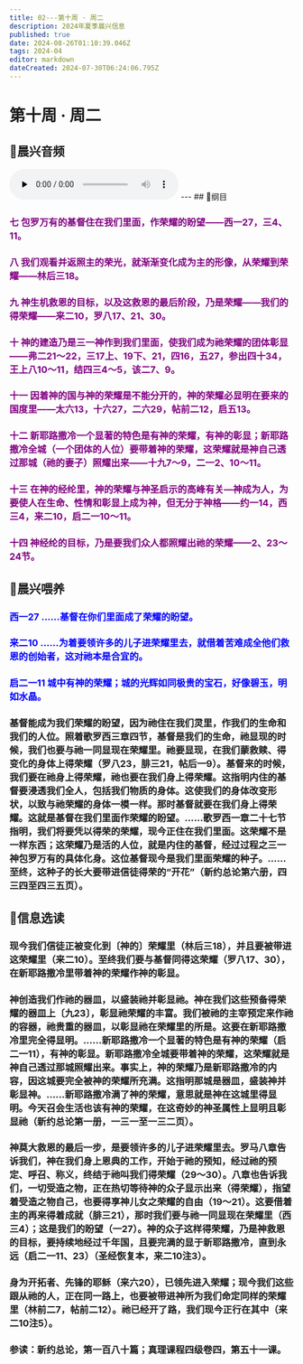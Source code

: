 ```yaml
---
title: 02---第十周 · 周二
description: 2024年夏季晨兴信息
published: true
date: 2024-08-26T01:10:39.046Z
tags: 2024-04
editor: markdown
dateCreated: 2024-07-30T06:24:06.795Z
---
```


# 第十周 · 周二
## 🎵晨兴音频
<audio id="audio" controls="" preload="none">
      <source id="mp3" src="/2024-04/week10/week10day2.mp3">
</audio>
---
## 📖纲目

### <font color=purple>七    包罗万有的基督住在我们里面，作荣耀的盼望——西一27，三4、11。</font>

### <font color=purple>八    我们观看并返照主的荣光，就渐渐变化成为主的形像，从荣耀到荣耀——林后三18。</font>

### <font color=purple>九    神生机救恩的目标，以及这救恩的最后阶段，乃是荣耀——我们的得荣耀——来二10，罗八17、21、30。</font>

### <font color=purple>十    神的建造乃是三一神作到我们里面，使我们成为祂荣耀的团体彰显——弗二21～22，三17上、19下、21，四16，五27，参出四十34，王上八10～11，结四三4～5，该二7、9。</font>

### <font color=purple>十一    因着神的国与神的荣耀是不能分开的，神的荣耀必显明在要来的国度里——太六13，十六27，二六29，帖前二12，启五13。</font>

### <font color=purple>十二    新耶路撒冷一个显著的特色是有神的荣耀，有神的彰显；新耶路撒冷全城（一个团体的人位）要带着神的荣耀，这荣耀就是神自己透过那城（祂的妻子）照耀出来——十九7～9，二一2、10～11。</font>

### <font color=purple>十三    在神的经纶里，神的荣耀与神圣启示的高峰有关—神成为人，为要使人在生命、性情和彰显上成为神，但无分于神格——约一14，西三4，来二10，启二一10～11。</font>

### <font color=purple>十四    神经纶的目标，乃是要我们众人都照耀出祂的荣耀——2、23～24节。</font>

## 📖晨兴喂养

### <font color=blue>西一27    ……基督在你们里面成了荣耀的盼望。</font>

### <font color=blue>来二10    ……为着要领许多的儿子进荣耀里去，就借着苦难成全他们救恩的创始者，这对祂本是合宜的。</font>

### <font color=blue>启二一11    城中有神的荣耀；城的光辉如同极贵的宝石，好像碧玉，明如水晶。</font>

### 基督能成为我们荣耀的盼望，因为祂住在我们灵里，作我们的生命和我们的人位。照着歌罗西三章四节，基督是我们的生命，祂显现的时候，我们也要与祂一同显现在荣耀里。祂要显现，在我们蒙救赎、得变化的身体上得荣耀（罗八23，腓三21，帖后一9）。基督来的时候，我们要在祂身上得荣耀，祂也要在我们身上得荣耀。这指明内住的基督要浸透我们全人，包括我们物质的身体。这使我们的身体改变形状，以致与祂荣耀的身体一模一样。那时基督就要在我们身上得荣耀。这就是基督在我们里面作荣耀的盼望。……歌罗西一章二十七节指明，我们将要凭以得荣的荣耀，现今正住在我们里面。这荣耀不是一样东西；这荣耀乃是活的人位，就是内住的基督，经过过程之三一神包罗万有的具体化身。这位基督现今是我们里面荣耀的种子。……至终，这种子的长大要带进信徒得荣的“开花”（新约总论第六册，四三四至四三五页）。

## 📖信息选读

### 现今我们信徒正被变化到〔神的〕荣耀里（林后三18），并且要被带进这荣耀里（来二10）。至终我们要与基督同得这荣耀（罗八17、30），在新耶路撒冷里带着神的荣耀作神的彰显。

### 神创造我们作祂的器皿，以盛装祂并彰显祂。神在我们这些预备得荣耀的器皿上〔九23〕，彰显祂荣耀的丰富。我们被祂的主宰预定来作祂的容器，祂贵重的器皿，以彰显祂在荣耀里的所是。这要在新耶路撒冷里完全得显明。……新耶路撒冷一个显著的特色是有神的荣耀（启二一11），有神的彰显。新耶路撒冷全城要带着神的荣耀，这荣耀就是神自己透过那城照耀出来。事实上，神的荣耀乃是新耶路撒冷的内容，因这城要完全被神的荣耀所充满。这指明那城是器皿，盛装神并彰显神。……新耶路撒冷满了神的荣耀，意思就是神在这城里得显明。今天召会生活也该有神的荣耀，在这奇妙的神圣属性上显明且彰显祂（新约总论第一册，一三一至一三二页）。

### 神莫大救恩的最后一步，是要领许多的儿子进荣耀里去。罗马八章告诉我们，神在我们身上恩典的工作，开始于祂的预知，经过祂的预定、呼召、称义，终结于祂叫我们得荣耀（29～30）。八章也告诉我们，一切受造之物，正在热切等待神的众子显示出来（得荣耀），指望着受造之物自己，也要得享神儿女之荣耀的自由（19～21）。这要借着主的再来得着成就（腓三21），那时我们要与祂一同显现在荣耀里（西三4）；这是我们的盼望（一27）。神的众子这样得荣耀，乃是神救恩的目标，要持续地经过千年国，且要完满的显于新耶路撒冷，直到永远（启二一11、23）（圣经恢复本，来二10注3）。

### 身为开拓者、先锋的耶稣（来六20），已领先进入荣耀；现今我们这些跟从祂的人，正在同一路上，也要被带进神所为我们命定同样的荣耀里（林前二7，帖前二12）。祂已经开了路，我们现今正行在其中（来二10注5）。

### 参读：新约总论，第一百八十篇；真理课程四级卷四，第五十一课。

<!-- Google tag (gtag.js) -->
<script async src="https://www.googletagmanager.com/gtag/js?id=G-1P8709Z16T"></script>
<script>
  window.dataLayer = window.dataLayer || [];
  function gtag(){dataLayer.push(arguments);}
  gtag('js', new Date());

  gtag('config', 'G-1P8709Z16T');
</script>